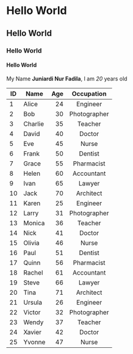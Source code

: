 
# Hello World
## Hello World
### Hello World
#### Hello World

My Name **Juniardi Nur Fadila**, I am *20* years old

| ID | Name     | Age | Occupation  |
| -- | -------- | ---: | :-----------: |
| 1  | Alice    | 24  | Engineer    |
| 2  | Bob      | 30  | Photographer|
| 3  | Charlie  | 35  | Teacher     |
| 4  | David    | 40  | Doctor      |
| 5  | Eve      | 45  | Nurse       |
| 6  | Frank    | 50  | Dentist     |
| 7  | Grace    | 55  | Pharmacist  |
| 8  | Helen    | 60  | Accountant  |
| 9  | Ivan     | 65  | Lawyer      |
| 10 | Jack     | 70  | Architect   |
| 11 | Karen    | 25  | Engineer    |
| 12 | Larry    | 31  | Photographer|
| 13 | Monica   | 36  | Teacher     |
| 14 | Nick     | 41  | Doctor      |
| 15 | Olivia   | 46  | Nurse       |
| 16 | Paul     | 51  | Dentist     |
| 17 | Quinn    | 56  | Pharmacist  |
| 18 | Rachel   | 61  | Accountant  |
| 19 | Steve    | 66  | Lawyer      |
| 20 | Tina     | 71  | Architect   |
| 21 | Ursula   | 26  | Engineer    |
| 22 | Victor   | 32  | Photographer|
| 23 | Wendy    | 37  | Teacher     |
| 24 | Xavier   | 42  | Doctor      |
| 25 | Yvonne   | 47  | Nurse       |

